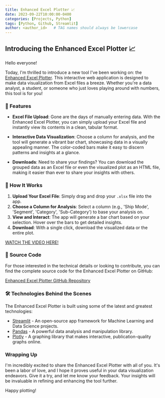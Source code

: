 ```yaml
---
title: Enhanced Excel Plotter 📈
date: 2023-09-22T10:00:00-0400
categories: [Projects, Python]
tags: [Python, Github, Streamlit]
author: <author_id>   # TAG names should always be lowercase
---
```

## Introducing the Enhanced Excel Plotter 📈

Hello everyone!

Today, I'm thrilled to introduce a new tool I've been working on: the [Enhanced Excel Plotter](https://github.com/ali14hasnain/datavisualisation). This interactive web application is designed to make data visualization from Excel files a breeze. Whether you're a data analyst, a student, or someone who just loves playing around with numbers, this tool is for you!

### 🌟 Features

- **Excel File Upload**: Gone are the days of manually entering data. With the Enhanced Excel Plotter, you can simply upload your Excel file and instantly view its contents in a clean, tabular format.

- **Interactive Data Visualization**: Choose a column for analysis, and the tool will generate a vibrant bar chart, showcasing data in a visually appealing manner. The color-coded bars make it easy to discern patterns and insights at a glance.

- **Downloads**: Need to share your findings? You can download the grouped data as an Excel file or even the visualized plot as an HTML file, making it easier than ever to share your insights with others.


### 🚀 How It Works

1. **Upload Your Excel File**: Simply drag and drop your `.xlsx` file into the app.
2. **Choose a Column for Analysis**: Select a column (e.g., 'Ship Mode', 'Segment', 'Category', 'Sub-Category') to base your analysis on.
3. **View and Interact**: The app will generate a bar chart based on your selection. Hover over the bars to get detailed insights.
4. **Download**: With a single click, download the visualized data or the entire plot.

[WATCH THE VIDEO HERE!](https://www.youtube.com/watch?v=k50l59vG77Y)






### 📂 Source Code

For those interested in the technical details or looking to contribute, you can find the complete source code for the Enhanced Excel Plotter on GitHub:

[Enhanced Excel Plotter GitHub Repository](https://github.com/ali14hasnain/datavisualisation)


### 🛠️ Technologies Behind the Scenes

The Enhanced Excel Plotter is built using some of the latest and greatest technologies:

- [Streamlit](https://streamlit.io/) - An open-source app framework for Machine Learning and Data Science projects.
- [Pandas](https://pandas.pydata.org/) - A powerful data analysis and manipulation library.
- [Plotly](https://plotly.com/) - A graphing library that makes interactive, publication-quality graphs online.

### Wrapping Up

I'm incredibly excited to share the Enhanced Excel Plotter with all of you. It's been a labor of love, and I hope it proves useful in your data visualization endeavors. Give it a try, and let me know your feedback. Your insights will be invaluable in refining and enhancing the tool further.

Happy plotting!

